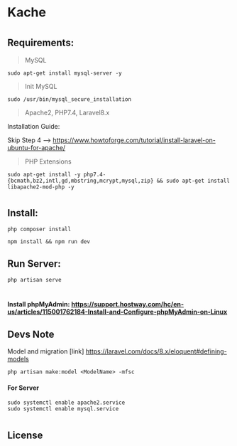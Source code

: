 # Kache
#
## Requirements: 

> MySQL

    sudo apt-get install mysql-server -y

> Init MySQL

    sudo /usr/bin/mysql_secure_installation


> Apache2, PHP7.4, Laravel8.x

Installation Guide:

Skip Step 4 --> https://www.howtoforge.com/tutorial/install-laravel-on-ubuntu-for-apache/

> PHP Extensions

    sudo apt-get install -y php7.4-{bcmath,bz2,intl,gd,mbstring,mcrypt,mysql,zip} && sudo apt-get install libapache2-mod-php -y

#
## Install:
```
php composer install
```
```
npm install && npm run dev
```
## Run Server:
    php artisan serve

#
#### Install phpMyAdmin: https://support.hostway.com/hc/en-us/articles/115001762184-Install-and-Configure-phpMyAdmin-on-Linux

## Devs Note
Model and migration [link] https://laravel.com/docs/8.x/eloquent#defining-models
```
php artisan make:model <ModelName> -mfsc
```

#### For Server

    sudo systemctl enable apache2.service
    sudo systemctl enable mysql.service
#
## License

